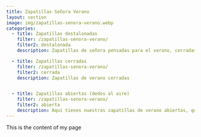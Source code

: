 ```yaml
---
title: Zapatillas Señora Verano
layout: section
image: img/zapatillas-senora-verano.webp
categories:
  - title: Zapatillas destalonadas
    filter: /zapatillas-senora-verano/
    filter2: destalonada
    description: Zapatillas de señora pensadas para el verano, cerradas por los dedos y sin talón

  - title: Zapatillas cerradas
    filter: /zapatillas-senora-verano/
    filter2: cerrada
    description: Zapatillas de verano cerradas


  - title: Zapatillas abiertas (dedos al aire)
    filter: /zapatillas-senora-verano/
    filter2: abierta
    description: Aquí tienes nuestras zapatillas de verano abiertas, que dejarán tus deditos al aire
---
```


This is the content of my page